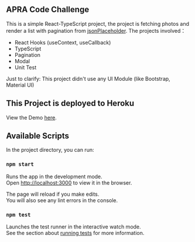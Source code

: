 ## APRA Code Challenge

This is a simple React-TypeScript project, the project is fetching photos and render a list with pagination from [jsonPlaceholder](https://jsonplaceholder.typicode.com/photos).
The projects involved：

- React Hooks (useContext, useCallback)
- TypeScript
- Pagination
- Modal
- Unit Test

Just to clarify: This project didn't use any UI Module (like Bootstrap, Material UI)

## This Project is deployed to Heroku

View the Demo [here](https://photolist-app.herokuapp.com/).

## Available Scripts

In the project directory, you can run:

### `npm start`

Runs the app in the development mode.\
Open [http://localhost:3000](http://localhost:3000) to view it in the browser.

The page will reload if you make edits.\
You will also see any lint errors in the console.

### `npm test`

Launches the test runner in the interactive watch mode.\
See the section about [running tests](https://facebook.github.io/create-react-app/docs/running-tests) for more information.
